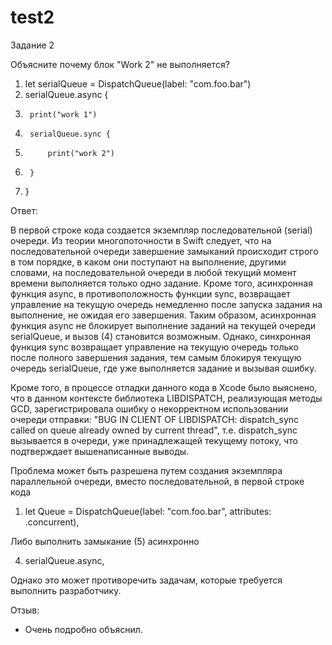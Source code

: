 # test2

Задание 2

Объясните почему блок "Work 2" не выполняется?
1. let serialQueue = DispatchQueue(label: "com.foo.bar")
2. serialQueue.async {
3.      print("work 1")
4.      serialQueue.sync {
5.          print("work 2")
6.      }
7. }


Ответ:

В первой строке кода создается экземпляр последовательной (serial) очереди. Из теории многопоточности в Swift следует, что на последовательной очереди завершение замыканий происходит строго в том порядке, в каком они поступают на выполнение, другими словами, на последовательной очереди в любой текущий момент времени выполняется только одно задание. Кроме того, асинхронная функция async, в противоположность функции sync, возвращает управление на текущую очередь немедленно после запуска задания на выполнение, не ожидая его завершения. Таким образом, асинхронная функция async не блокирует выполнение заданий на текущей очереди serialQueue, и вызов (4) становится возможным. Однако, синхронная функция sync возвращает управление на текущую очередь только после полного завершения задания, тем самым блокируя текущую очередь serialQueue, где уже выполняется задание и вызывая ошибку.

Кроме того, в процессе отладки данного кода в Xcode было выяснено, что в данном контексте библиотека LIBDISPATCH, реализующая методы GCD, зарегистрировала ошибку о некорректном использовании очереди отправки: "BUG IN CLIENT OF LIBDISPATCH: dispatch_sync called on queue already owned by current thread", т.е. dispatch_sync вызывается в очереди, уже принадлежащей текущему потоку, что подтверждает вышенаписанные выводы.

Проблема может быть разрешена путем создания экземпляра параллельной очереди, вместо последовательной, в первой строке кода
1. let Queue = DispatchQueue(label: "com.foo.bar", attributes: .concurrent),

Либо выполнить замыкание (5) асинхронно

4. serialQueue.async,

Однако это может противоречить задачам, которые требуется выполнить разработчику.


Отзыв:

+ Очень подробно объяснил.
